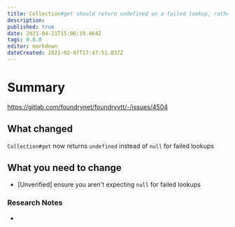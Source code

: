 ```yaml
---
title: Collection#get should return undefined on a failed lookup, rather than null, to remain compliant with the parent Map behavior.
description: 
published: true
date: 2021-04-21T15:06:19.464Z
tags: 0.8.0
editor: markdown
dateCreated: 2021-02-07T17:47:51.837Z
---
```


# Summary
https://gitlab.com/foundrynet/foundryvtt/-/issues/4504

## What changed

`Collection#get` now returns `undefined` instead of `null` for failed lookups

## What you need to change

- [Unverified] ensure you aren't expecting `null` for failed lookups

### Research Notes

- 